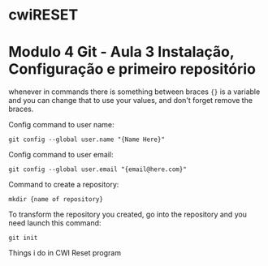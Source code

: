 # cwiRESET

# Modulo 4 Git - Aula 3 Instalação, Configuração e primeiro repositório

whenever in commands there is something between braces  `{}` 
is a variable and you can change that to use your values, 
and don't forget remove the braces.

Config command to user name:
```
git config --global user.name "{Name Here}"
```
Config command to user email: 
``` 
git config --global user.email "{email@here.com}"
```

Command to create a repository: 
```
mkdir {name of repository}
```

To transform the repository you created, go into the repository and you need launch this command: 
``` 
git init
```

Things i do in CWI Reset program 
